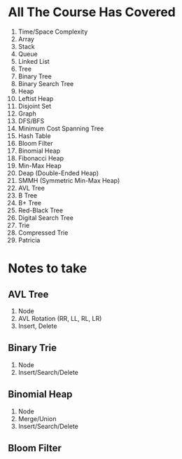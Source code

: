 # All The Course Has Covered

1. Time/Space Complexity
2. Array
3. Stack
4. Queue
5. Linked List
6. Tree
7. Binary Tree
8. Binary Search Tree
9. Heap
10. Leftist Heap
11. Disjoint Set
12. Graph
13. DFS/BFS
14. Minimum Cost Spanning Tree
15. Hash Table
16. Bloom Filter
17. Binomial Heap
18. Fibonacci Heap
19. Min-Max Heap
20. Deap (Double-Ended Heap)
21. SMMH (Symmetric Min-Max Heap)
22. AVL Tree
23. B Tree
24. B+ Tree
25. Red-Black Tree
26. Digital Search Tree
27. Trie
28. Compressed Trie
29. Patricia

# Notes to take

## AVL Tree

1. Node
2. AVL Rotation (RR, LL, RL, LR)
3. Insert, Delete

## Binary Trie

1. Node
2. Insert/Search/Delete

## Binomial Heap

1. Node
2. Merge/Union
3. Insert/Search/Delete

## Bloom Filter
